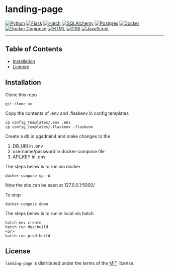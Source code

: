 # landing-page

[![Python](https://img.shields.io/pypi/pyversions/landing-page.svg?label=python%203.10)](https://www.python.org/downloads/release/python-3100/)
[![Flask](https://img.shields.io/pypi/v/Flask.svg?label=flask%20latest)](https://pypi.org/project/Flask/)
[![Hatch](https://img.shields.io/pypi/v/hatch.svg?label=hatch%20latest)](https://pypi.org/project/hatch/)
[![SQLAlchemy](https://img.shields.io/pypi/v/SQLAlchemy.svg?label=sqlalchemy%20latest)](https://pypi.org/project/SQLAlchemy/)
[![Postgres](https://img.shields.io/badge/Postgres-14-blue)](https://www.postgresql.org/docs/release/14/)
[![Docker](https://img.shields.io/badge/Docker-latest-blue)](https://www.docker.com/)
[![Docker Compose](https://img.shields.io/badge/Docker%20Compose-latest-blue)](https://docs.docker.com/compose/)
[![HTML](https://img.shields.io/badge/HTML5-latest-blue)](https://developer.mozilla.org/en-US/docs/Web/HTML)
[![CSS](https://img.shields.io/badge/CSS3-latest-blue)](https://developer.mozilla.org/en-US/docs/Web/CSS)
[![JavaScript](https://img.shields.io/badge/JavaScript-latest-blue)](https://developer.mozilla.org/en-US/docs/Web/JavaScript)


-----

## Table of Contents

- [Installation](#installation)
- [License](#license)

## Installation

Clone this repo
```console
git clone <>
```
Copy the contents of .env and .flaskenv in config templates 

```console
cp config_templates/.env .env
cp config_templates/.flaskenv .flaskenv
```
Create a db in pgadmin4 and make changes to the 
1) DB_URI in .env
2) username/password in docker-compose file
3) API_KEY in .env


The steps below is to run via docker
```console
docker-compose up -d
```

Now the site can be seen at 127.0.0.1:5000/

To stop

```console
docker-compose down
```

The steps below is to run in local via hatch

```console
hatch env create
hatch run dev:build
<or>
hatch run prod:build
```

## License

`landing-page` is distributed under the terms of the [MIT](https://spdx.org/licenses/MIT.html) license.
